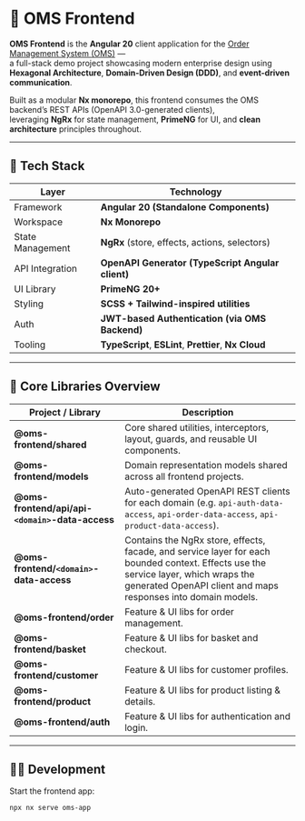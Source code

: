 # 🧩 OMS Frontend

**OMS Frontend** is the **Angular 20** client application for the [Order Management System (OMS)](https://github.com/hirannor/oms-hexagonal-architecture-ddd) —  
a full-stack demo project showcasing modern enterprise design using **Hexagonal Architecture**, **Domain-Driven Design (DDD)**, and **event-driven communication**.

Built as a modular **Nx monorepo**, this frontend consumes the OMS backend’s REST APIs (OpenAPI 3.0-generated clients),  
leveraging **NgRx** for state management, **PrimeNG** for UI, and **clean architecture** principles throughout.

---

## 🚀 Tech Stack

| Layer            | Technology                                             |
| ---------------- | ------------------------------------------------------ |
| Framework        | **Angular 20 (Standalone Components)**                 |
| Workspace        | **Nx Monorepo**                                        |
| State Management | **NgRx** (store, effects, actions, selectors)          |
| API Integration  | **OpenAPI Generator (TypeScript Angular client)**      |
| UI Library       | **PrimeNG 20+**                                        |
| Styling          | **SCSS + Tailwind-inspired utilities**                 |
| Auth             | **JWT-based Authentication (via OMS Backend)**         |
| Tooling          | **TypeScript**, **ESLint**, **Prettier**, **Nx Cloud** |

---

## 🧱 Core Libraries Overview

| Project / Library                                | Description                                                                                                                                                                                          |
| ------------------------------------------------ | ---------------------------------------------------------------------------------------------------------------------------------------------------------------------------------------------------- |
| **@oms-frontend/shared**                         | Core shared utilities, interceptors, layout, guards, and reusable UI components.                                                                                                                     |
| **@oms-frontend/models**                         | Domain representation models shared across all frontend projects.                                                                                                                                    |
| **@oms-frontend/api/api-`<domain>`-data-access** | Auto-generated OpenAPI REST clients for each domain (e.g. `api-auth-data-access`, `api-order-data-access`, `api-product-data-access`).                                                               |
| **@oms-frontend/`<domain>`-data-access**         | Contains the NgRx store, effects, facade, and service layer for each bounded context. Effects use the service layer, which wraps the generated OpenAPI client and maps responses into domain models. |
| **@oms-frontend/order**                          | Feature & UI libs for order management.                                                                                                                                                              |
| **@oms-frontend/basket**                         | Feature & UI libs for basket and checkout.                                                                                                                                                           |
| **@oms-frontend/customer**                       | Feature & UI libs for customer profiles.                                                                                                                                                             |
| **@oms-frontend/product**                        | Feature & UI libs for product listing & details.                                                                                                                                                     |
| **@oms-frontend/auth**                           | Feature & UI libs for authentication and login.                                                                                                                                                      |

---

## 🧑‍💻 Development

Start the frontend app:

```bash
npx nx serve oms-app
```
